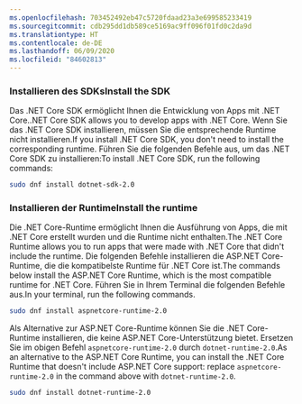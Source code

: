 ```yaml
---
ms.openlocfilehash: 703452492eb47c5720fdaad23a3e699585233419
ms.sourcegitcommit: cdb295dd1db589ce5169ac9ff096f01fd0c2da9d
ms.translationtype: HT
ms.contentlocale: de-DE
ms.lasthandoff: 06/09/2020
ms.locfileid: "84602813"
---
```


### <a name="install-the-sdk"></a><span data-ttu-id="682a4-101">Installieren des SDKs</span><span class="sxs-lookup"><span data-stu-id="682a4-101">Install the SDK</span></span>

<span data-ttu-id="682a4-102">Das .NET Core SDK ermöglicht Ihnen die Entwicklung von Apps mit .NET Core.</span><span class="sxs-lookup"><span data-stu-id="682a4-102">.NET Core SDK allows you to develop apps with .NET Core.</span></span> <span data-ttu-id="682a4-103">Wenn Sie das .NET Core SDK installieren, müssen Sie die entsprechende Runtime nicht installieren.</span><span class="sxs-lookup"><span data-stu-id="682a4-103">If you install .NET Core SDK, you don't need to install the corresponding runtime.</span></span> <span data-ttu-id="682a4-104">Führen Sie die folgenden Befehle aus, um das .NET Core SDK zu installieren:</span><span class="sxs-lookup"><span data-stu-id="682a4-104">To install .NET Core SDK, run the following commands:</span></span>

```bash
sudo dnf install dotnet-sdk-2.0
```

### <a name="install-the-runtime"></a><span data-ttu-id="682a4-105">Installieren der Runtime</span><span class="sxs-lookup"><span data-stu-id="682a4-105">Install the runtime</span></span>

<span data-ttu-id="682a4-106">Die .NET Core-Runtime ermöglicht Ihnen die Ausführung von Apps, die mit .NET Core erstellt wurden und die Runtime nicht enthalten.</span><span class="sxs-lookup"><span data-stu-id="682a4-106">The .NET Core Runtime allows you to run apps that were made with .NET Core that didn't include the runtime.</span></span> <span data-ttu-id="682a4-107">Die folgenden Befehle installieren die ASP.NET Core-Runtime, die die kompatibelste Runtime für .NET Core ist.</span><span class="sxs-lookup"><span data-stu-id="682a4-107">The commands below install the ASP.NET Core Runtime, which is the most compatible runtime for .NET Core.</span></span> <span data-ttu-id="682a4-108">Führen Sie in Ihrem Terminal die folgenden Befehle aus.</span><span class="sxs-lookup"><span data-stu-id="682a4-108">In your terminal, run the following commands.</span></span>

```bash
sudo dnf install aspnetcore-runtime-2.0
```

<span data-ttu-id="682a4-109">Als Alternative zur ASP.NET Core-Runtime können Sie die .NET Core-Runtime installieren, die keine ASP.NET Core-Unterstützung bietet. Ersetzen Sie im obigen Befehl `aspnetcore-runtime-2.0` durch `dotnet-runtime-2.0`.</span><span class="sxs-lookup"><span data-stu-id="682a4-109">As an alternative to the ASP.NET Core Runtime, you can install the .NET Core Runtime that doesn't include ASP.NET Core support: replace `aspnetcore-runtime-2.0` in the command above with `dotnet-runtime-2.0`.</span></span>

```bash
sudo dnf install dotnet-runtime-2.0
```
